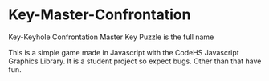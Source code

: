 # Key-Master-Confrontation
Key-Keyhole Confrontation Master Key Puzzle is the full name

This is a simple game made in Javascript with the CodeHS Javascript Graphics Library. It is a student project so expect bugs. Other than that have fun.
